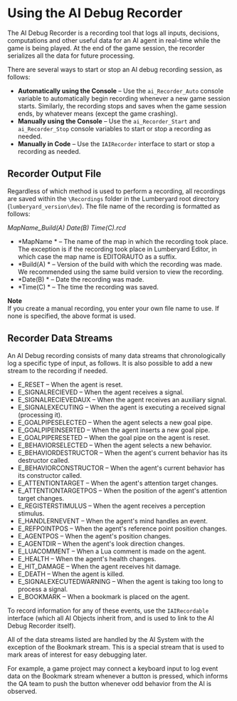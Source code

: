 # Using the AI Debug Recorder<a name="ai-debug-recorder"></a>

The AI Debug Recorder is a recording tool that logs all inputs, decisions, computations and other useful data for an AI agent in real\-time while the game is being played\. At the end of the game session, the recorder serializes all the data for future processing\. 

There are several ways to start or stop an AI debug recording session, as follows:
+ **Automatically using the Console** – Use the `ai_Recorder_Auto` console variable to automatically begin recording whenever a new game session starts\. Similarly, the recording stops and saves when the game session ends, by whatever means \(except the game crashing\)\. 
+ **Manually using the Console** – Use the `ai_Recorder_Start` and `ai_Recorder_Stop` console variables to start or stop a recording as needed\.
+ **Manually in Code** – Use the `IAIRecorder` interface to start or stop a recording as needed\.

## Recorder Output File<a name="ai-debug-recorder-output"></a>

Regardless of which method is used to perform a recording, all recordings are saved within the `\Recordings` folder in the Lumberyard root directory \(`lumberyard_version\dev`\)\. The file name of the recording is formatted as follows:

*MapName\_Build\(A\) Date\(B\) Time\(C\)\.rcd*
+ *MapName * – The name of the map in which the recording took place\. The exception is if the recording took place in Lumberyard Editor, in which case the map name is EDITORAUTO as a suffix\.
+ *Build\(A\) * – Version of the build with which the recording was made\. We recommended using the same build version to view the recording\.
+ *Date\(B\) * – Date the recording was made\.
+ *Time\(C\) * – The time the recording was saved\.

**Note**  
If you create a manual recording, you enter your own file name to use\. If none is specified, the above format is used\.

## Recorder Data Streams<a name="ai-debug-recorder-newdata"></a>

An AI Debug recording consists of many data streams that chronologically log a specific type of input, as follows\. It is also possible to add a new stream to the recording if needed\.
+ E\_RESET – When the agent is reset\.
+ E\_SIGNALRECIEVED – When the agent receives a signal\.
+ E\_SIGNALRECIEVEDAUX – When the agent receives an auxiliary signal\.
+ E\_SIGNALEXECUTING – When the agent is executing a received signal \(processing it\)\.
+ E\_GOALPIPESELECTED – When the agent selects a new goal pipe\.
+ E\_GOALPIPEINSERTED – When the agent inserts a new goal pipe\.
+ E\_GOALPIPERESETED – When the goal pipe on the agent is reset\.
+ E\_BEHAVIORSELECTED – When the agent selects a new behavior\.
+ E\_BEHAVIORDESTRUCTOR – When the agent's current behavior has its destructor called\.
+ E\_BEHAVIORCONSTRUCTOR – When the agent's current behavior has its constructor called\.
+ E\_ATTENTIONTARGET – When the agent's attention target changes\.
+ E\_ATTENTIONTARGETPOS – When the position of the agent's attention target changes\.
+ E\_REGISTERSTIMULUS – When the agent receives a perception stimulus\.
+ E\_HANDLERNEVENT – When the agent's mind handles an event\.
+ E\_REFPOINTPOS – When the agent's reference point position changes\.
+ E\_AGENTPOS – When the agent's position changes\.
+ E\_AGENTDIR – When the agent's look direction changes\.
+ E\_LUACOMMENT – When a Lua comment is made on the agent\.
+ E\_HEALTH – When the agent's health changes\.
+ E\_HIT\_DAMAGE – When the agent receives hit damage\.
+ E\_DEATH – When the agent is killed\.
+ E\_SIGNALEXECUTEDWARNING – When the agent is taking too long to process a signal\.
+ E\_BOOKMARK – When a bookmark is placed on the agent\.

To record information for any of these events, use the `IAIRecordable` interface \(which all AI Objects inherit from, and is used to link to the AI Debug Recorder itself\)\. 

All of the data streams listed are handled by the AI System with the exception of the Bookmark stream\. This is a special stream that is used to mark areas of interest for easy debugging later\.

For example, a game project may connect a keyboard input to log event data on the Bookmark stream whenever a button is pressed, which informs the QA team to push the button whenever odd behavior from the AI is observed\.